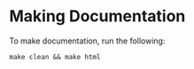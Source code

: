 # Making Documentation 

To make documentation, run the following: 

```
make clean && make html
```
